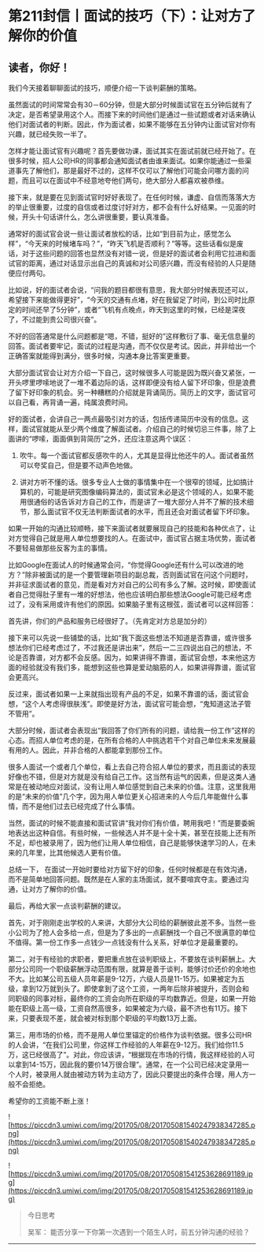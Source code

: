 # 第211封信丨面试的技巧（下）：让对方了解你的价值

## 读者，你好！

我们今天接着聊聊面试的技巧，顺便介绍一下谈判薪酬的策略。

虽然面试的时间常常会有30－60分钟，但是大部分时候面试官在五分钟后就有了决定，是否希望录用这个人。而接下来的时间他们是通过一些试题或者对话来确认他们对面试者的判断。因此，作为面试者，如果不能够在五分钟内让面试官对你有兴趣，就已经失败一半了。

怎样才能让面试官有兴趣呢？首先要做功课，面试其实在面试前就已经开始了。在很多时候，招人公司HR的同事都会通知面试者由谁来面试。如果你能通过一些渠道事先了解他们，那是最好不过的，这样不仅可以了解他们可能会问哪方面的问题，而且可以在面试中不经意地夸他们两句，绝大部分人都喜欢被恭维。

接下来，就是要在见到面试官时好好表现了。在任何时候，谦虚、自信而落落大方的举止很重要，过度的自信或者过度讨好对方，都不会有什么好结果。一见面的时候，开头十句话讲什么，怎么讲很重要，要认真准备。

通常好的面试官会说一些让面试者放松的话，比如“到目前为止，感觉怎么样”，“今天来的时候堵车吗？”，“昨天飞机是否顺利？”等等。这些话看似是废话，对于这些问题的回答也显然没有对错一说，但是好的面试者会利用它拉进和面试官的距离，通过对话显示出自己的真诚和对公司感兴趣，而没有经验的人只是随便应付两句。

比如说，好的面试者会说，“问我的题目都很有意思，我大部分时候表现还可以，希望接下来能做得更好”，“今天的交通有点堵，好在我留足了时间，到公司时比原定的时间还早了5分钟”，或者“飞机有点晚点，昨天到这里的时候，已经是深夜了，不过能到贵公司很兴奋”。

不好的回答通常是什么问题都是“嗯，不错，挺好的”这样敷衍了事、毫无信息量的回答。面试者要牢记，面试的过程是沟通，而不仅仅是考试。因此，并非给出一个正确答案就能得到满分，很多时候，沟通本身比答案更重要。

大部分面试官会让对方介绍一下自己，这时候很多人可能是因为既兴奋又紧张，一开头啰里啰嗦地说了一堆不着边际的话，这样即便没有给人留下坏印象，但是浪费了留下好印象的机会。另一种糟糕的介绍就是背诵简历。简历上的文字，面试官可以自己看，再背诵一遍，纯属浪费时间。

好的面试者，会讲自己一两点最吸引对方的话，包括传递简历中没有的信息。这样，面试官就能从至少两个维度了解面试者。介绍自己的时候切忌三件事，除了上面讲的“啰嗦，面面俱到背简历”之外，还应注意这两个误区：

1. 吹牛。每一个面试官都反感吹牛的人，尤其是显得比他还牛的人。面试者虽然可以夸奖自己，但是要不动声色地做。

2. 讲对方听不懂的话。很多专业人士做的事情集中在一个很窄的领域，比如搞计算机的，可能是研究图像编码算法的，面试官未必是这个领域的人，如果不能用很通俗的话告诉对方自己的工作，而是讲了一堆大部分人并不了解的技术细节，那么面试官不仅无法判断面试者的水平，而且还会对面试者留下坏印象。

如果一开始的沟通比较顺畅，接下来面试者就要展现自己的技能和各种优点了，让对方觉得自己就是用人单位想要找的人。在面试中，面试官占据主场优势，面试者不要轻易做那些反客为主的事情。

比如Google在面试人的时候通常会问，“你觉得Google还有什么可以改进的地方？”除非被面试的是一个要管理新项目的副总裁，否则面试官在问这个问题时，并非征求面试者的意见，而是看对方对自己的公司有多么了解。这时候，即使面试者自己觉得肚子里有一堆的好想法，他也应该明白那些想法Google可能已经考虑过了，没有采用或许有他们的原因。如果脑子里有这根弦，面试者可以这样回答：

首先讲，你们的产品和服务已经很好了。（先肯定对方总是加分的）

接下来可以先说一些铺垫的话，比如“我下面这些想法不知道是否靠谱，或许很多想法你们已经考虑过了，不过我还是讲出来”，然后一二三四说出自己的想法，不论是否靠谱，对方都不会反感。因为，如果讲得不靠谱，面试官会想，本来他这方面的经验就没有我们多，能想到这些也算是爱动脑筋的人，如果讲得靠谱，面试官会更高兴。

反过来，面试者如果一上来就指出现有产品的不足，如果不靠谱的话，面试官会想，“这个人考虑得很肤浅”。即使是好方法，面试官可能会想，“鬼知道这法子管不管用”。

大部分时候，面试者会表现出“我回答了你们所有的问题，请给我一份工作”这样的心态。而招人单位考虑的是，在所有合格的人中挑选若干个对自己单位未来发展最有用的人。因此，并非合格的人都能拿到那份工作。

很多人面试一个或者几个单位，看上去自己符合招人单位的要求，而且面试的表现好像也不错，但是对方就是没有给自己工作。这当然有运气的因素，但是这类人通常是在被动地应对面试，没有让用人单位感觉到自己未来的价值。注意，这里我用的是“未来的价值”几个字，因为用人单位更关心招进来的人今后几年能做什么事情，而不是他们过去已经完成了什么事情。

当然，面试的时候不能直接和面试官讲“我对你们有价值，聘用我吧！”而是要委婉地表达出这种自信。有些时候，一些候选人并不是十全十美，甚至在技能上还有所不足，却也被录用了，因为他们让用人单位相信，自己是能够快速学习的人，在未来的几年里，比其他候选人更有价值。

总结一下， 在面试一开始时要给对方留下好的印象，任何时候都是在有效沟通，而不是简单地回答问题。既然是在人家的主场面试，就不要喧宾夺主。要通过沟通，让对方了解你的价值。

最后，再给大家一点谈判薪酬的建议。

首先，对于刚刚走出学校的人来讲，大部分大公司给的薪酬彼此差不多。当然一些小公司为了抢人会多给一点，但是为了多出的一点薪酬找一个自己不很满意的单位不值得。第一份工作多一点钱少一点钱没有什么关系，好单位才是最重要的。

第二，对于有经验的求职者，要把重点放在谈判职级上，不要放在谈判薪酬上。大部分公司同一个职级薪酬浮动范围有限，就算是善于谈判，能够讨价还价的余地也不大。比如某公司五级人员年薪是9-12万，六级人员是11-15万。如果被定为五级，拿到12万就到头了。即使拿到了这个工资，一两年后除非被提升，否则会和同职级的同事对标，最终你的工资会向所在职级的平均数靠近。但是，如果一开始能在职级上高一级，工资自然高很多，如果被定为六级，最不济也有11万。接下来，只要表现不差，就会被对标到那个职级的平均数13万上面。

第三，用市场的价格，而不是用人单位里锚定的价格作为谈判依据。很多公司HR的人会讲，“在我们公司里，你这样工作经验的人年薪在9-12万。我们给你11.5万，这已经很高了”。对此，你应该讲，“根据现在市场的行情，我这样经验的人可以拿到14-15万，因此我的要价14万很合理”。通常，在一个公司已经决定录用一个人时，被录用人就由被动方转为主动方了，因此只要提出的条件合理，用人方一般不会拒绝。

希望你的工资能不断上涨！

![https://piccdn3.umiwi.com/img/201705/08/201705081540247938347285.png](https://piccdn3.umiwi.com/img/201705/08/201705081540247938347285.png)

![https://piccdn3.umiwi.com/img/201705/08/201705081541253628691189.jpg](https://piccdn3.umiwi.com/img/201705/08/201705081541253628691189.jpg)

> 今日思考
> 
> 吴军： 能否分享一下你第一次遇到一个陌生人时，前五分钟沟通的经验？

---
